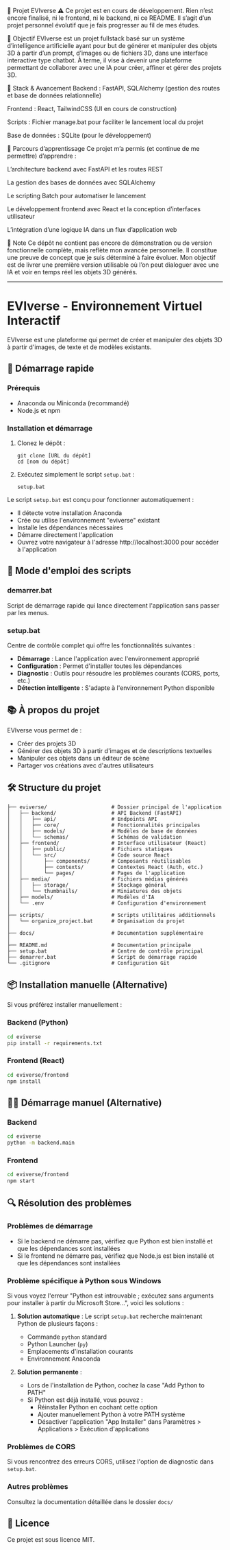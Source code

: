 🚀 Projet EVIverse
⚠️ Ce projet est en cours de développement. Rien n’est encore finalisé, ni le frontend, ni le backend, ni ce README.
Il s’agit d’un projet personnel évolutif que je fais progresser au fil de mes études.

🎯 Objectif
EVIverse est un projet fullstack basé sur un système d’intelligence artificielle ayant pour but de générer et manipuler des objets 3D à partir d’un prompt, d’images ou de fichiers 3D, dans une interface interactive type chatbot.
À terme, il vise à devenir une plateforme permettant de collaborer avec une IA pour créer, affiner et gérer des projets 3D.

🧱 Stack & Avancement
Backend : FastAPI, SQLAlchemy (gestion des routes et base de données relationnelle)

Frontend : React, TailwindCSS (UI en cours de construction)

Scripts : Fichier manage.bat pour faciliter le lancement local du projet

Base de données : SQLite (pour le développement)

🧠 Parcours d’apprentissage
Ce projet m’a permis (et continue de me permettre) d’apprendre :

L’architecture backend avec FastAPI et les routes REST

La gestion des bases de données avec SQLAlchemy

Le scripting Batch pour automatiser le lancement

Le développement frontend avec React et la conception d’interfaces utilisateur

L’intégration d’une logique IA dans un flux d’application web

📌 Note
Ce dépôt ne contient pas encore de démonstration ou de version fonctionnelle complète, mais reflète mon avancée personnelle. Il constitue une preuve de concept que je suis déterminé à faire évoluer. Mon objectif est de livrer une première version utilisable où l’on peut dialoguer avec une IA et voir en temps réel les objets 3D générés.

______________________________________________________________________________________________________________________________________________________________________________________________

# EVIverse - Environnement Virtuel Interactif

EVIverse est une plateforme qui permet de créer et manipuler des objets 3D à partir d'images, de texte et de modèles existants.

## 🚀 Démarrage rapide

### Prérequis
- Anaconda ou Miniconda (recommandé)
- Node.js et npm

### Installation et démarrage

1. Clonez le dépôt :
   ```
   git clone [URL du dépôt]
   cd [nom du dépôt]
   ```

2. Exécutez simplement le script `setup.bat` :
   ```
   setup.bat
   ```

Le script `setup.bat` est conçu pour fonctionner automatiquement :
- Il détecte votre installation Anaconda
- Crée ou utilise l'environnement "eviverse" existant
- Installe les dépendances nécessaires 
- Démarre directement l'application
- Ouvrez votre navigateur à l'adresse http://localhost:3000 pour accéder à l'application

## 🔧 Mode d'emploi des scripts

### demarrer.bat
Script de démarrage rapide qui lance directement l'application sans passer par les menus.

### setup.bat 
Centre de contrôle complet qui offre les fonctionnalités suivantes :
- **Démarrage** : Lance l'application avec l'environnement approprié
- **Configuration** : Permet d'installer toutes les dépendances
- **Diagnostic** : Outils pour résoudre les problèmes courants (CORS, ports, etc.)
- **Détection intelligente** : S'adapte à l'environnement Python disponible

## 📚 À propos du projet

EVIverse vous permet de :
- Créer des projets 3D
- Générer des objets 3D à partir d'images et de descriptions textuelles
- Manipuler ces objets dans un éditeur de scène
- Partager vos créations avec d'autres utilisateurs

## 🛠️ Structure du projet

```
├── eviverse/                     # Dossier principal de l'application
│   ├── backend/                  # API Backend (FastAPI)
│   │   ├── api/                  # Endpoints API
│   │   ├── core/                 # Fonctionnalités principales
│   │   ├── models/               # Modèles de base de données
│   │   └── schemas/              # Schémas de validation
│   ├── frontend/                 # Interface utilisateur (React)
│   │   ├── public/               # Fichiers statiques
│   │   └── src/                  # Code source React
│   │       ├── components/       # Composants réutilisables
│   │       ├── contexts/         # Contextes React (Auth, etc.)
│   │       └── pages/            # Pages de l'application
│   ├── media/                    # Fichiers médias générés
│   │   ├── storage/              # Stockage général
│   │   └── thumbnails/           # Miniatures des objets
│   ├── models/                   # Modèles d'IA
│   └── .env                      # Configuration d'environnement
│
├── scripts/                      # Scripts utilitaires additionnels
│   └── organize_project.bat      # Organisation du projet
│
├── docs/                         # Documentation supplémentaire
│
├── README.md                     # Documentation principale
├── setup.bat                     # Centre de contrôle principal
├── demarrer.bat                  # Script de démarrage rapide
└── .gitignore                    # Configuration Git
```

## 📦 Installation manuelle (Alternative)

Si vous préférez installer manuellement :

### Backend (Python)

```bash
cd eviverse
pip install -r requirements.txt
```

### Frontend (React)

```bash
cd eviverse/frontend
npm install
```

## 🏃‍♂️ Démarrage manuel (Alternative)

### Backend
```bash
cd eviverse
python -m backend.main
```

### Frontend
```bash
cd eviverse/frontend
npm start
```

## 🔍 Résolution des problèmes

### Problèmes de démarrage
- Si le backend ne démarre pas, vérifiez que Python est bien installé et que les dépendances sont installées
- Si le frontend ne démarre pas, vérifiez que Node.js est bien installé et que les dépendances sont installées

### Problème spécifique à Python sous Windows
Si vous voyez l'erreur "Python est introuvable ; exécutez sans arguments pour installer à partir du Microsoft Store...", voici les solutions :

1. **Solution automatique** : Le script `setup.bat` recherche maintenant Python de plusieurs façons :
   - Commande `python` standard
   - Python Launcher (`py`)
   - Emplacements d'installation courants
   - Environnement Anaconda

2. **Solution permanente** : 
   - Lors de l'installation de Python, cochez la case "Add Python to PATH"
   - Si Python est déjà installé, vous pouvez :
     - Réinstaller Python en cochant cette option
     - Ajouter manuellement Python à votre PATH système
     - Désactiver l'application "App Installer" dans Paramètres > Applications > Exécution d'applications

### Problèmes de CORS
Si vous rencontrez des erreurs CORS, utilisez l'option de diagnostic dans `setup.bat`.

### Autres problèmes
Consultez la documentation détaillée dans le dossier `docs/`

## 📜 Licence

Ce projet est sous licence MIT. 
